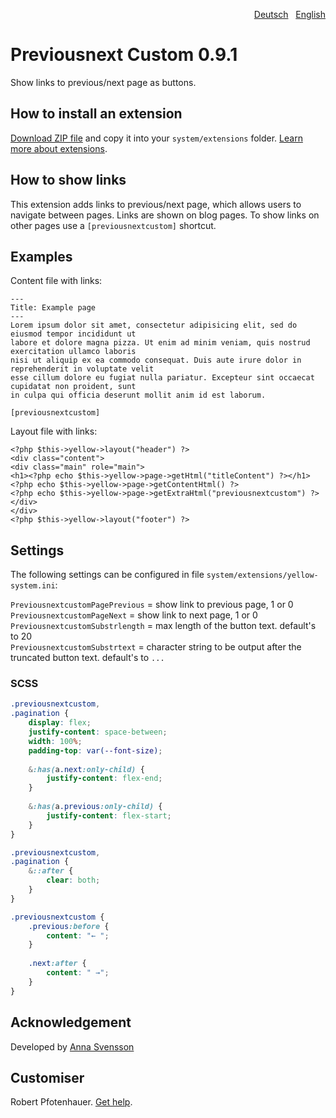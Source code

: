 <p align="right"><a href="README-de.md">Deutsch</a> &nbsp; <a href="README.md">English</a></p>

# Previousnext Custom 0.9.1

Show links to previous/next page as buttons.

## How to install an extension

[Download ZIP file](https://github.com/pftnhr/yellow-previousnextcustom/archive/refs/heads/main.zip) and copy it into your `system/extensions` folder. [Learn more about extensions](https://github.com/annaesvensson/yellow-update).

## How to show links

This extension adds links to previous/next page, which allows users to navigate between pages. Links are shown on blog pages. To show links on other pages use a `[previousnextcustom]` shortcut.

## Examples

Content file with links:

    ---
    Title: Example page
    ---
    Lorem ipsum dolor sit amet, consectetur adipisicing elit, sed do eiusmod tempor incididunt ut 
    labore et dolore magna pizza. Ut enim ad minim veniam, quis nostrud exercitation ullamco laboris 
    nisi ut aliquip ex ea commodo consequat. Duis aute irure dolor in reprehenderit in voluptate velit 
    esse cillum dolore eu fugiat nulla pariatur. Excepteur sint occaecat cupidatat non proident, sunt 
    in culpa qui officia deserunt mollit anim id est laborum.

    [previousnextcustom]

Layout file with links:

    <?php $this->yellow->layout("header") ?>
    <div class="content">
    <div class="main" role="main">
    <h1><?php echo $this->yellow->page->getHtml("titleContent") ?></h1>
    <?php echo $this->yellow->page->getContentHtml() ?>
    <?php echo $this->yellow->page->getExtraHtml("previousnextcustom") ?>
    </div>
    </div>
    <?php $this->yellow->layout("footer") ?>

## Settings

The following settings can be configured in file `system/extensions/yellow-system.ini`:

`PreviousnextcustomPagePrevious` = show link to previous page, 1 or 0  
`PreviousnextcustomPageNext` = show link to next page, 1 or 0  
`PreviousnextcustomSubstrlength` = max length of the button text. default's to 20  
`PreviousnextcustomSubstrtext` = character string to be output after the truncated button text. default's to `...`  

### SCSS

``` scss
.previousnextcustom,
.pagination {
    display: flex;
    justify-content: space-between;
    width: 100%;
    padding-top: var(--font-size);
    
    &:has(a.next:only-child) {
        justify-content: flex-end;
    }
    
    &:has(a.previous:only-child) {
        justify-content: flex-start;
    }
}

.previousnextcustom,
.pagination {
    &::after {
        clear: both;
    }
}

.previousnextcustom {	
    .previous:before {
        content: "← ";
    }
    
    .next:after {
        content: " →";
    }
}
```

## Acknowledgement

Developed by [Anna Svensson](https://github.com/annasvensson/)

## Customiser

Robert Pfotenhauer. [Get help](https://datenstrom.se/yellow/help/).
